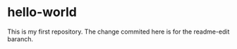 # hello-world
This is my first repository.
The change commited here is for the readme-edit baranch.
